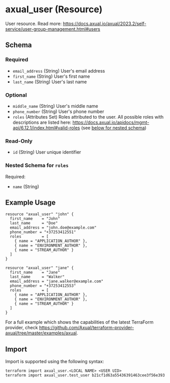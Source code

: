 # axual_user (Resource)

User resource. Read more: https://docs.axual.io/axual/2023.2/self-service/user-group-management.html#users

<!-- schema generated by tfplugindocs -->
## Schema

### Required

- `email_address` (String) User's email address
- `first_name` (String) User's first name
- `last_name` (String) User's last name

### Optional

- `middle_name` (String) User's middle name
- `phone_number` (String) User's phone number
- `roles` (Attributes Set) Roles attributed to the user. All possible roles with descriptions are listed here: https://docs.axual.io/apidocs/mgmt-api/6.12.1/index.html#valid-roles (see [below for nested schema](#nestedatt--roles))

### Read-Only

- `id` (String) User unique identifier

<a id="nestedatt--roles"></a>
### Nested Schema for `roles`

Required:

- `name` (String)

## Example Usage

```hcl
resource "axual_user" "john" {
  first_name    = "John"
  last_name     = "Doe"
  email_address = "john.doe@example.com"
  phone_number = "+37253412551"
  roles         = [
    { name = "APPLICATION_AUTHOR" },
    { name = "ENVIRONMENT_AUTHOR" },
    { name = "STREAM_AUTHOR" }
  ]
}

resource "axual_user" "jane" {
  first_name    = "Jane"
  last_name     = "Walker"
  email_address = "jane.walker@example.com"
  phone_number = "+37253412553"
  roles         = [
    { name = "APPLICATION_AUTHOR" },
    { name = "ENVIRONMENT_AUTHOR" },
    { name = "STREAM_AUTHOR" }
  ]
}
```

For a full example which shows the capabilities of the latest TerraForm provider, check https://github.com/Axual/terraform-provider-axual/tree/master/examples/axual.

## Import

Import is supported using the following syntax:

```shell
terraform import axual_user.<LOCAL NAME> <USER UID>
terraform import axual_user.test_user b21cf1d63a55436391463cee3f56e393
```
